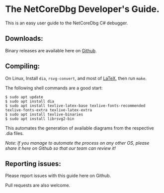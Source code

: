 # The NetCoreDbg Developer's Guide.

This is an easy user guide to the NetCoreDbg C# debugger.

## Downloads:

Binary releases are available here on [Github](https://github.com/Samsung/netcoredbg/releases).

## Compiling:

On Linux, Install `dia`, `rsvg-convert`, and most of [LaTeX](https://www.latex-project.org/get/), then run `make`.

The following shell commands are a good start:

```
$ sudo apt update
$ sudo apt install dia
$ sudo apt install texlive-latex-base texlive-fonts-recommended texlive-fonts-extra texlive-latex-extra
$ sudo apt install texlive-binaries
$ sudo apt install librsvg2-bin
```

This automates the generation of available diagrams from the respective .dia files.

*Note: If you manage to automate the process on any other OS, please share it here on Github so that our team can review it!*

## Reporting issues:

Please report issues with this guide here on Github.

Pull requests are also welcome.

